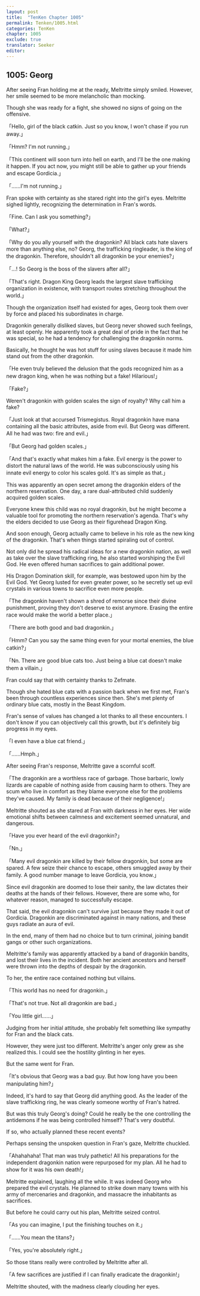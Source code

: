 ```yaml
---
layout: post
title:  "TenKen Chapter 1005"
permalink: Tenken/1005.html
categories: TenKen
chapter: 1005
exclude: true
translator: Seeker
editor: 
---
```

<h2>1005: Georg</h2>

 After seeing Fran holding me at the ready, Meltritte simply smiled. However, her smile seemed to be more melancholic than mocking.

 Though she was ready for a fight, she showed no signs of going on the offensive.

「Hello, girl of the black catkin. Just so you know, I won't chase if you run away.」

「Hmm? I'm not running.」

「This continent will soon turn into hell on earth, and I'll be the one making it happen. If you act now, you might still be able to gather up your friends and escape Gordicia.」

「……I'm not running.」

 Fran spoke with certainty as she stared right into the girl's eyes. Meltritte sighed lightly, recognizing the determination in Fran's words.

「Fine. Can I ask you something?」

「What?」

「Why do you ally yourself with the dragonkin? All black cats hate slavers more than anything else, no? Georg, the trafficking ringleader, is the king of the dragonkin. Therefore, shouldn't all dragonkin be your enemies?」

「…! So Georg is the boss of the slavers after all?」

「That's right. Dragon King Georg leads the largest slave trafficking organization in existence, with transport routes stretching throughout the world.」

 Though the organization itself had existed for ages, Georg took them over by force and placed his subordinates in charge.

 Dragonkin generally disliked slaves, but Georg never showed such feelings, at least openly. He apparently took a great deal of pride in the fact that he was special, so he had a tendency for challenging the dragonkin norms.

 Basically, he thought he was hot stuff for using slaves because it made him stand out from the other dragonkin.

「He even truly believed the delusion that the gods recognized him as a new dragon king, when he was nothing but a fake! Hilarious!」

「Fake?」

 Weren't dragonkin with golden scales the sign of royalty? Why call him a fake?

「Just look at that accursed Trismegistus. Royal dragonkin have mana containing all the basic attributes, aside from evil. But Georg was different. All he had was two: fire and evil.」

「But Georg had golden scales.」

「And that's exactly what makes him a fake. Evil energy is the power to distort the natural laws of the world. He was subconsciously using his innate evil energy to color his scales gold. It's as simple as that.」

 This was apparently an open secret among the dragonkin elders of the northern reservation. One day, a rare dual-attributed child suddenly acquired golden scales.

 Everyone knew this child was no royal dragonkin, but he might become a valuable tool for promoting the northern reservation's agenda. That's why the elders decided to use Georg as their figurehead Dragon King.

 And soon enough, Georg actually came to believe in his role as the new king of the dragonkin. That's when things started spiraling out of control.

 Not only did he spread his radical ideas for a new dragonkin nation, as well as take over the slave trafficking ring, he also started worshiping the Evil God. He even offered human sacrifices to gain additional power.

 His Dragon Domination skill, for example, was bestowed upon him by the Evil God. Yet Georg lusted for even greater power, so he secretly set up evil crystals in various towns to sacrifice even more people.

「The dragonkin haven't shown a shred of remorse since their divine punishment, proving they don't deserve to exist anymore. Erasing the entire race would make the world a better place.」

「There are both good and bad dragonkin.」

「Hmm? Can you say the same thing even for your mortal enemies, the blue catkin?」

「Nn. There are good blue cats too. Just being a blue cat doesn't make them a villain.」

 Fran could say that with certainty thanks to Zefmate.

 Though she hated blue cats with a passion back when we first met, Fran's been through countless experiences since then. She's met plenty of ordinary blue cats, mostly in the Beast Kingdom.

 Fran's sense of values has changed a lot thanks to all these encounters. I don't know if you can objectively call this growth, but it's definitely big progress in my eyes.

「I even have a blue cat friend.」

「……Hmph.」

 After seeing Fran's response, Meltritte gave a scornful scoff.

「The dragonkin are a worthless race of garbage. Those barbaric, lowly lizards are capable of nothing aside from causing harm to others. They are scum who live in comfort as they blame everyone else for the problems they've caused. My family is dead because of their negligence!」

 Meltritte shouted as she stared at Fran with darkness in her eyes. Her wide emotional shifts between calmness and excitement seemed unnatural, and dangerous.

「Have you ever heard of the evil dragonkin?」

「Nn.」

「Many evil dragonkin are killed by their fellow dragonkin, but some are spared. A few seize their chance to escape, others smuggled away by their family. A good number manage to leave Gordicia, you know.」

 Since evil dragonkin are doomed to lose their sanity, the law dictates their deaths at the hands of their fellows. However, there are some who, for whatever reason, managed to successfully escape.

 That said, the evil dragonkin can't survive just because they made it out of Gordicia. Dragonkin are discriminated against in many nations, and these guys radiate an aura of evil.

 In the end, many of them had no choice but to turn criminal, joining bandit gangs or other such organizations.

 Meltritte's family was apparently attacked by a band of dragonkin bandits, and lost their lives in the incident. Both her ancient ancestors and herself were thrown into the depths of despair by the dragonkin.

 To her, the entire race contained nothing but villains.

「This world has no need for dragonkin.」

「That's not true. Not all dragonkin are bad.」

「You little girl……」

 Judging from her initial attitude, she probably felt something like sympathy for Fran and the black cats.

 However, they were just too different. Meltritte's anger only grew as she realized this. I could see the hostility glinting in her eyes.

 But the same went for Fran.

「It's obvious that Georg was a bad guy. But how long have you been manipulating him?」

 Indeed, it's hard to say that Georg did anything good. As the leader of the slave trafficking ring, he was clearly someone worthy of Fran's hatred.

 But was this truly Georg's doing? Could he really be the one controlling the antidemons if he was being controlled himself? That's very doubtful.

 If so, who actually planned these recent events?

 Perhaps sensing the unspoken question in Fran's gaze, Meltritte chuckled.

「Ahahahaha! That man was truly pathetic! All his preparations for the independent dragonkin nation were repurposed for my plan. All he had to show for it was his own death!」

 Meltritte explained, laughing all the while. It was indeed Georg who prepared the evil crystals. He planned to strike down many towns with his army of mercenaries and dragonkin, and massacre the inhabitants as sacrifices.

 But before he could carry out his plan, Meltritte seized control.

「As you can imagine, I put the finishing touches on it.」

「……You mean the titans?」

「Yes, you're absolutely right.」

 So those titans really were controlled by Meltritte after all.

「A few sacrifices are justified if I can finally eradicate the dragonkin!」

 Meltritte shouted, with the madness clearly clouding her eyes.


